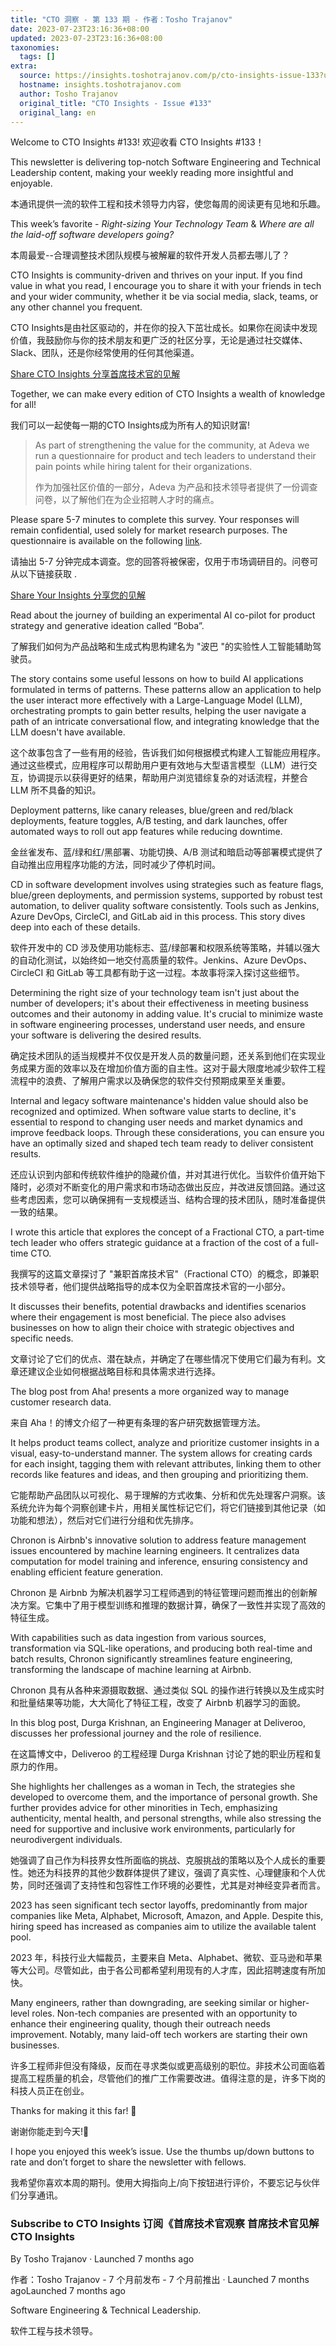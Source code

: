 ```yaml
---
title: "CTO 洞察 - 第 133 期 - 作者：Tosho Trajanov"
date: 2023-07-23T23:16:36+08:00
updated: 2023-07-23T23:16:36+08:00
taxonomies:
  tags: []
extra:
  source: https://insights.toshotrajanov.com/p/cto-insights-issue-133?utm_source=substack&utm_medium=email
  hostname: insights.toshotrajanov.com
  author: Tosho Trajanov
  original_title: "CTO Insights - Issue #133"
  original_lang: en
---
```


Welcome to CTO Insights #133! 欢迎收看 CTO Insights #133！

This newsletter is delivering top-notch Software Engineering and Technical Leadership content, making your weekly reading more insightful and enjoyable.  

本通讯提供一流的软件工程和技术领导力内容，使您每周的阅读更有见地和乐趣。

This week’s favorite - _Right-sizing Your Technology Team_ & _Where are all the laid-off software developers going?_  

本周最爱--合理调整技术团队规模与被解雇的软件开发人员都去哪儿了？

CTO Insights is community-driven and thrives on your input. If you find value in what you read, I encourage you to share it with your friends in tech and your wider community, whether it be via social media, slack, teams, or any other channel you frequent.  

CTO Insights是由社区驱动的，并在你的投入下茁壮成长。如果你在阅读中发现价值，我鼓励你与你的技术朋友和更广泛的社区分享，无论是通过社交媒体、Slack、团队，还是你经常使用的任何其他渠道。

[Share CTO Insights 分享首席技术官的见解](https://insights.toshotrajanov.com/?utm_source=substack&utm_medium=email&utm_content=share&action=share)

Together, we can make every edition of CTO Insights a wealth of knowledge for all!  

我们可以一起使每一期的CTO Insights成为所有人的知识财富!

> As part of strengthening the value for the community, at Adeva we run a questionnaire for product and tech leaders to understand their pain points while hiring talent for their organizations.  
> 
> 作为加强社区价值的一部分，Adeva 为产品和技术领导者提供了一份调查问卷，以了解他们在为企业招聘人才时的痛点。

Please spare 5-7 minutes to complete this survey. Your responses will remain confidential, used solely for market research purposes. The questionnaire is available on the following [link](https://adeva.qualtrics.com/jfe/form/SV_8wc89pXOJND492S).  

请抽出 5-7 分钟完成本调查。您的回答将被保密，仅用于市场调研目的。问卷可从以下链接获取 .

[Share Your Insights 分享您的见解](https://adeva.qualtrics.com/jfe/form/SV_8wc89pXOJND492S)

Read about the journey of building an experimental AI co-pilot for product strategy and generative ideation called “Boba”.  

了解我们如何为产品战略和生成式构思构建名为 "波巴 "的实验性人工智能辅助驾驶员。

The story contains some useful lessons on how to build AI applications formulated in terms of patterns. These patterns allow an application to help the user interact more effectively with a Large-Language Model (LLM), orchestrating prompts to gain better results, helping the user navigate a path of an intricate conversational flow, and integrating knowledge that the LLM doesn't have available.  

这个故事包含了一些有用的经验，告诉我们如何根据模式构建人工智能应用程序。通过这些模式，应用程序可以帮助用户更有效地与大型语言模型（LLM）进行交互，协调提示以获得更好的结果，帮助用户浏览错综复杂的对话流程，并整合 LLM 所不具备的知识。

Deployment patterns, like canary releases, blue/green and red/black deployments, feature toggles, A/B testing, and dark launches, offer automated ways to roll out app features while reducing downtime.  

金丝雀发布、蓝/绿和红/黑部署、功能切换、A/B 测试和暗启动等部署模式提供了自动推出应用程序功能的方法，同时减少了停机时间。

CD in software development involves using strategies such as feature flags, blue/green deployments, and permission systems, supported by robust test automation, to deliver quality software consistently. Tools such as Jenkins, Azure DevOps, CircleCI, and GitLab aid in this process. This story dives deep into each of these details.  

软件开发中的 CD 涉及使用功能标志、蓝/绿部署和权限系统等策略，并辅以强大的自动化测试，以始终如一地交付高质量的软件。Jenkins、Azure DevOps、CircleCI 和 GitLab 等工具都有助于这一过程。本故事将深入探讨这些细节。

Determining the right size of your technology team isn't just about the number of developers; it's about their effectiveness in meeting business outcomes and their autonomy in adding value. It's crucial to minimize waste in software engineering processes, understand user needs, and ensure your software is delivering the desired results.  

确定技术团队的适当规模并不仅仅是开发人员的数量问题，还关系到他们在实现业务成果方面的效率以及在增加价值方面的自主性。这对于最大限度地减少软件工程流程中的浪费、了解用户需求以及确保您的软件交付预期成果至关重要。

Internal and legacy software maintenance's hidden value should also be recognized and optimized. When software value starts to decline, it's essential to respond to changing user needs and market dynamics and improve feedback loops. Through these considerations, you can ensure you have an optimally sized and shaped tech team ready to deliver consistent results.  

还应认识到内部和传统软件维护的隐藏价值，并对其进行优化。当软件价值开始下降时，必须对不断变化的用户需求和市场动态做出反应，并改进反馈回路。通过这些考虑因素，您可以确保拥有一支规模适当、结构合理的技术团队，随时准备提供一致的结果。

I wrote this article that explores the concept of a Fractional CTO, a part-time tech leader who offers strategic guidance at a fraction of the cost of a full-time CTO.  

我撰写的这篇文章探讨了 "兼职首席技术官"（Fractional CTO）的概念，即兼职技术领导者，他们提供战略指导的成本仅为全职首席技术官的一小部分。

It discusses their benefits, potential drawbacks and identifies scenarios where their engagement is most beneficial. The piece also advises businesses on how to align their choice with strategic objectives and specific needs.  

文章讨论了它们的优点、潜在缺点，并确定了在哪些情况下使用它们最为有利。文章还建议企业如何根据战略目标和具体需求进行选择。

The blog post from Aha! presents a more organized way to manage customer research data.  

来自 Aha！的博文介绍了一种更有条理的客户研究数据管理方法。

It helps product teams collect, analyze and prioritize customer insights in a visual, easy-to-understand manner. The system allows for creating cards for each insight, tagging them with relevant attributes, linking them to other records like features and ideas, and then grouping and prioritizing them.  

它能帮助产品团队以可视化、易于理解的方式收集、分析和优先处理客户洞察。该系统允许为每个洞察创建卡片，用相关属性标记它们，将它们链接到其他记录（如功能和想法），然后对它们进行分组和优先排序。

Chronon is Airbnb's innovative solution to address feature management issues encountered by machine learning engineers. It centralizes data computation for model training and inference, ensuring consistency and enabling efficient feature generation.  

Chronon 是 Airbnb 为解决机器学习工程师遇到的特征管理问题而推出的创新解决方案。它集中了用于模型训练和推理的数据计算，确保了一致性并实现了高效的特征生成。

With capabilities such as data ingestion from various sources, transformation via SQL-like operations, and producing both real-time and batch results, Chronon significantly streamlines feature engineering, transforming the landscape of machine learning at Airbnb.  

Chronon 具有从各种来源摄取数据、通过类似 SQL 的操作进行转换以及生成实时和批量结果等功能，大大简化了特征工程，改变了 Airbnb 机器学习的面貌。

In this blog post, Durga Krishnan, an Engineering Manager at Deliveroo, discusses her professional journey and the role of resilience.  

在这篇博文中，Deliveroo 的工程经理 Durga Krishnan 讨论了她的职业历程和复原力的作用。

She highlights her challenges as a woman in Tech, the strategies she developed to overcome them, and the importance of personal growth. She further provides advice for other minorities in Tech, emphasizing authenticity, mental health, and personal strengths, while also stressing the need for supportive and inclusive work environments, particularly for neurodivergent individuals.  

她强调了自己作为科技界女性所面临的挑战、克服挑战的策略以及个人成长的重要性。她还为科技界的其他少数群体提供了建议，强调了真实性、心理健康和个人优势，同时还强调了支持性和包容性工作环境的必要性，尤其是对神经变异者而言。

2023 has seen significant tech sector layoffs, predominantly from major companies like Meta, Alphabet, Microsoft, Amazon, and Apple. Despite this, hiring speed has increased as companies aim to utilize the available talent pool.  

2023 年，科技行业大幅裁员，主要来自 Meta、Alphabet、微软、亚马逊和苹果等大公司。尽管如此，由于各公司都希望利用现有的人才库，因此招聘速度有所加快。

Many engineers, rather than downgrading, are seeking similar or higher-level roles. Non-tech companies are presented with an opportunity to enhance their engineering quality, though their outreach needs improvement. Notably, many laid-off tech workers are starting their own businesses.  

许多工程师非但没有降级，反而在寻求类似或更高级别的职位。非技术公司面临着提高工程质量的机会，尽管他们的推广工作需要改进。值得注意的是，许多下岗的科技人员正在创业。

Thanks for making it this far! 🙏  

谢谢你能走到今天!🙏

I hope you enjoyed this week’s issue. Use the thumbs up/down buttons to rate and don’t forget to share the newsletter with fellows.  

我希望你喜欢本周的期刊。使用大拇指向上/向下按钮进行评价，不要忘记与伙伴们分享通讯。

### Subscribe to CTO Insights 订阅《首席技术官观察 首席技术官见解CTO Insights

By Tosho Trajanov · Launched 7 months ago  

作者：Tosho Trajanov - 7 个月前发布 \- 7 个月前推出 · Launched 7 months agoLaunched 7 months ago

Software Engineering & Technical Leadership.  

软件工程与技术领导。
